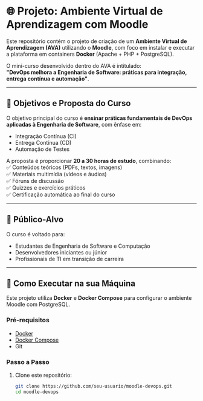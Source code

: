 # 🌐 Projeto: Ambiente Virtual de Aprendizagem com Moodle

Este repositório contém o projeto de criação de um **Ambiente Virtual de Aprendizagem (AVA)** utilizando o **Moodle**, com foco em instalar e executar a plataforma em containers **Docker** (Apache + PHP + PostgreSQL).  

O mini-curso desenvolvido dentro do AVA é intitulado:  
**"DevOps melhora a Engenharia de Software: práticas para integração, entrega contínua e automação"**.

---

## 🎯 Objetivos e Proposta do Curso

O objetivo principal do curso é **ensinar práticas fundamentais de DevOps aplicadas à Engenharia de Software**, com ênfase em:

- Integração Contínua (CI)  
- Entrega Contínua (CD)  
- Automação de Testes  

A proposta é proporcionar **20 a 30 horas de estudo**, combinando:  
✅ Conteúdos teóricos (PDFs, textos, imagens)  
✅ Materiais multimídia (vídeos e áudios)  
✅ Fóruns de discussão  
✅ Quizzes e exercícios práticos  
✅ Certificação automática ao final do curso  

---

## 👥 Público-Alvo

O curso é voltado para:  
- Estudantes de Engenharia de Software e Computação  
- Desenvolvedores iniciantes ou júnior  
- Profissionais de TI em transição de carreira  

---

## 🐳 Como Executar na sua Máquina

Este projeto utiliza **Docker** e **Docker Compose** para configurar o ambiente Moodle com PostgreSQL.

### Pré-requisitos
- [Docker](https://docs.docker.com/get-docker/)  
- [Docker Compose](https://docs.docker.com/compose/install/)  
- Git

### Passo a Passo

1. Clone este repositório:
   ```bash
   git clone https://github.com/seu-usuario/moodle-devops.git
   cd moodle-devops
